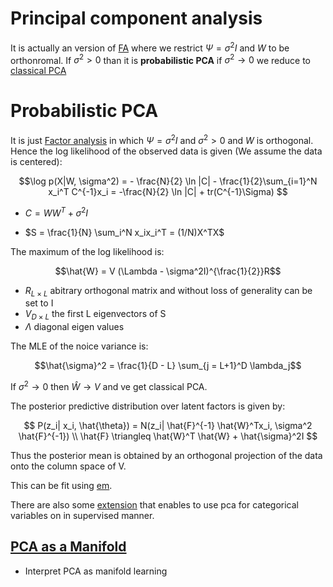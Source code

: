 # Principal component analysis

It is actually an version of [FA](factor_analysis.md) where we restrict $\Psi = \sigma^2 I$ and $W$ to be orthonromal. If $\sigma^2 > 0$ than it is **probabilistic PCA** if $\sigma^2 \rightarrow 0$ we reduce to [classical PCA](classical_pca.md) 

# Probabilistic PCA

It is just [Factor analysis](factor_analysis.md) in which $\Psi = \sigma^2I$ and $\sigma^2 > 0$ and $W$ is orthogonal. Hence the log likelihood of the observed data is given (We assume the data is centered):

$$\log p(X|W, \sigma^2) = - \frac{N}{2} \ln |C| - \frac{1}{2}\sum_{i=1}^N x_i^T C^{-1}x_i = -\frac{N}{2} \ln |C| + tr(C^{-1}\Sigma) $$

* $C = WW^T + \sigma^2I$

* $S = \frac{1}{N} \sum_i^N x_ix_i^T = (1/N)X^TX$ 

The maximum of the log likelihood is:

$$\hat{W} = V (\Lambda - \sigma^2I)^{\frac{1}{2}}R$$

* $R_{L\times L}$ abitrary orthogonal matrix and without loss of generality can be set to I
* $V_{D\times L}$ the first L eigenvectors of S 
* $\Lambda$ diagonal eigen values 

The MLE of the noice variance is:

$$\hat{\sigma}^2 = \frac{1}{D - L} \sum_{j = L+1}^D \lambda_j$$

If $\sigma^2 \rightarrow 0$ then $\hat{W} \rightarrow V$ and ve get classical PCA.

The posterior predictive distribution over latent factors is given by:

$$ P(z_i| x_i, \hat{\theta}) = N(z_i| \hat{F}^{-1} \hat{W}^Tx_i, \sigma^2 \hat{F}^{-1}) \\ 
\hat{F} \triangleq \hat{W}^T \hat{W} + \hat{\sigma}^2I $$

Thus the posterior mean is obtained by an orthogonal projection of the data onto the column space of V. 

This can be fit using [em](probabilistic_pca_em).

There are also some [extension](pca_extensions.md) that enables to use pca for categorical variables on in supervised manner. 

## [PCA as a Manifold](pca_manifold.md)

* Interpret PCA as manifold learning